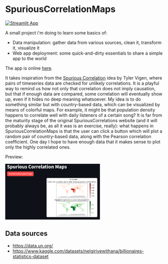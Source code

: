 # SpuriousCorrelationMaps

[![Streamlit App](https://static.streamlit.io/badges/streamlit_badge_black_white.svg)](https://spuriouscorrelationmaps.streamlit.app)

A small project i'm doing to learn some basics of:
- Data manipulation: gather data from various sources, clean it, transform it, visualize it
- Web app deployment: some quick-and-dirty essentials to share a simple app to the world

The app is online [here](https://spuriouscorrelationmaps.streamlit.app).

It takes inspiration from the [Spurious Correlation](https://www.tylervigen.com/spurious-correlations) idea by Tyler Vigen, where pairs of timeseries data are checked for unlikely correlations. It is a playful way to remind us how not only that correlation does not imply causation, but that if enough data are compared, some correlation will eventually show up, even if it hides no deep meaning whatsoever.
My idea is to do something similar but with country-based data, which can be visualized by means of colorful maps. For example, it might be that population density happens to correlate well with daily listeners of a certain song? It is far from the maturity stage of the original SpuriousCorrelations website (and it will probably always be, as all it was is an exercise, really): what happens in SpuriousCorrelationMaps is that the user can click a button which will plot a random pair of country-based data, along with the Pearson correlation coefficient. One day I hope to have enough data that it makes sense to plot only the highly correlated ones.

Preview:

<img src="preview.png" width=60% height=60%>

## Data sources
- https://data.un.org/
- https://www.kaggle.com/datasets/nelgiriyewithana/billionaires-statistics-dataset